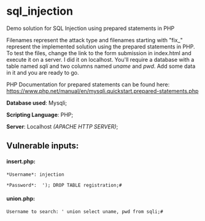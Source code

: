 # sql_injection
Demo solution for SQL Injection using prepared statements in PHP

Filenames represent the attack type and filenames starting with "fix_" represent the implemented solution using the prepared statements in PHP.
To test the files, change the link to the form submission in index.html and execute it on a server. I did it on localhost.
You'll require a database with a table named *sqli* and two columns named *uname* and *pwd*. Add some data in it and you are ready to go.

PHP Documentation for prepared statements can be found here: https://www.php.net/manual/en/mysqli.quickstart.prepared-statements.php

**Database used**: Mysqli;

**Scripting Language**: PHP;

**Server**: Localhost *(APACHE HTTP SERVER)*;


## Vulnerable inputs: 

#### insert.php: 	
```
*Username*: injection

*Password*:  '); DROP TABLE registration;# 
```

#### union.php:
```
Username to search: ' union select uname, pwd from sqli;#
```
